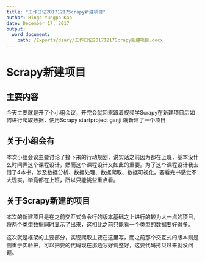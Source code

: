 ```yaml
---
title: "工作日记20171217Scrapy新建项目"
author: Ringo Yungpo Kao
date: December 17, 2017
output:
  word_document:
    path: /Exports/diary/工作日记20171217Scrapy新建项目.docx
---
```


# Scrapy新建项目


## 主要内容
今天主要就是开了个小组会议，开完会就回来跟着视频学Scrapy在新建项目后如何进行爬取数据，使用Scrapy startproject ganji 就新建了一个项目

## 关于小组会有
本次小组会议主要讨论了接下来的行动规划，说实话之前因为都在上班，基本没什么时间弄这个课程设计，然而这个课程设计又如此的重要。为了这个课程设计我去借了4本书，涉及数据分析、数据处理、数据爬取、数据可视化。要看完书感觉不大现实，毕竟都在上班，所以只能挑些重点看。

## 关于Scrapy新建的项目
本次的新建项目是在之前交互式命令行的版本基础之上进行的较为大一点的项目，将两个类型数据同时显示了出来，这相比之前只能看一个类型的数据要好得多。

这次就是框架的主要部分，实现爬取主要在这里写，而之前那个交互式的版本则是侧重于实验把，可以把要的代码现在那边写好调整好，这要代码拷贝过来就没问题。